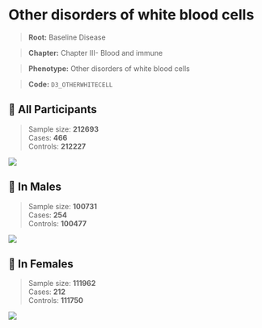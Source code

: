 # Other disorders of white blood cells

> **Root:** Baseline Disease  

> **Chapter:** Chapter III- Blood and immune  

> **Phenotype:** Other disorders of white blood cells  

> **Code:** `D3_OTHERWHITECELL`

## 🧪 All Participants  
> Sample size: **212693**  
> Cases: **466**  
> Controls: **212227**
<img src="/Disease/Figures/ALL/Incidence/D3_OTHERWHITECELL.png"/>
<CsvTable src="/Disease_Data/ALL/Incidence/COX_D3_OTHERWHITECELL.csv" label="🔍 View full results" />

## 👨 In Males  
> Sample size: **100731**  
> Cases: **254**  
> Controls: **100477**
<img src="/Disease/Figures/Male/Incidence/D3_OTHERWHITECELL.png"/>
<CsvTable src="/Disease_Data/Male/Incidence/COX_D3_OTHERWHITECELL.csv" label="🔍 View full results" />

## 👩 In Females  
> Sample size: **111962**  
> Cases: **212**  
> Controls: **111750**
<img src="/Disease/Figures/Female/Incidence/D3_OTHERWHITECELL.png"/>
<CsvTable src="/Disease_Data/Female/Incidence/COX_D3_OTHERWHITECELL.csv" label="🔍 View full results" />
